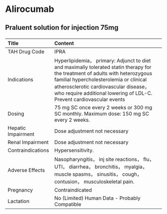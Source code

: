 # Alirocumab

## Praluent solution for injection 75mg

##### 

| Title              | Content                                                                                                                                                                                                                                                                                   |
|:-------------------|:------------------------------------------------------------------------------------------------------------------------------------------------------------------------------------------------------------------------------------------------------------------------------------------|
| TAH Drug Code      | IPRA                                                                                                                                                                                                                                                                                      |
| Indications        | Hyperlipidemia， primary: Adjunct to diet and maximally tolerated statin therapy for the treatment of adults with heterozygous familial hypercholesterolemia or clinical atherosclerotic cardiovascular disease， who require additional lowering of LDL-C. Prevent cardiovascular events |
| Dosing             | 75 mg SC once every 2 weeks or 300 mg SC monthly. Maximum dose: 150 mg SC every 2 weeks.                                                                                                                                                                                                  |
| Hepatic Impairment | Dose adjustment not necessary                                                                                                                                                                                                                                                             |
| Renal Impairment   | Dose adjustment not necessary                                                                                                                                                                                                                                                             |
| Contraindications  | Hypersensitivity.                                                                                                                                                                                                                                                                         |
| Adverse Effects    | Nasopharyngitis， inj site reactions， flu， UTI， diarrhea， bronchitis， myalgia， muscle spasms， sinusitis， cough， contusion， musculoskeletal pain.                                                                                                                                |
| Pregnancy          | Contraindicated                                                                                                                                                                                                                                                                           |
| Lactation          | No (Limited) Human Data - Probably Compatible                                                                                                                                                                                                                                             |

